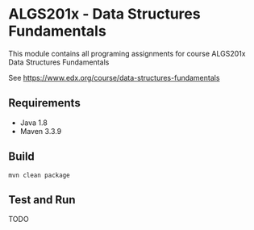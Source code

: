 # ALGS201x - Data Structures Fundamentals
This module contains all programing assignments for course ALGS201x Data Structures Fundamentals

See https://www.edx.org/course/data-structures-fundamentals

## Requirements
* Java 1.8
* Maven 3.3.9

## Build
```shell script
mvn clean package
```

## Test and Run

TODO
